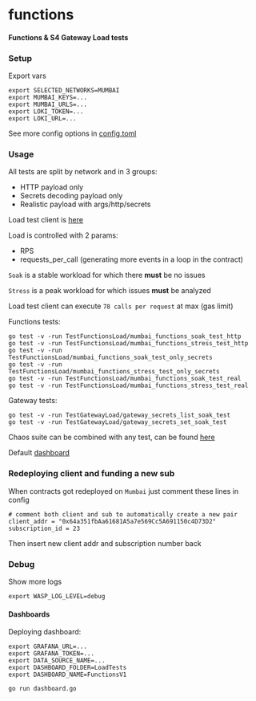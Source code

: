 # functions

#### Functions & S4 Gateway Load tests

### Setup

Export vars

```
export SELECTED_NETWORKS=MUMBAI
export MUMBAI_KEYS=...
export MUMBAI_URLS=...
export LOKI_TOKEN=...
export LOKI_URL=...
```

See more config options in [config.toml](functions/config.toml)

### Usage

All tests are split by network and in 3 groups:

* HTTP payload only
* Secrets decoding payload only
* Realistic payload with args/http/secrets

Load test client is [here](../../contracts/src/v0.8/functions/tests/v1\_X/testhelpers/FunctionsLoadTestClient.sol)

Load is controlled with 2 params:

* RPS
* requests\_per\_call (generating more events in a loop in the contract)

`Soak` is a stable workload for which there **must** be no issues

`Stress` is a peak workload for which issues **must** be analyzed

Load test client can execute `78 calls per request` at max (gas limit)

Functions tests:

```
go test -v -run TestFunctionsLoad/mumbai_functions_soak_test_http
go test -v -run TestFunctionsLoad/mumbai_functions_stress_test_http
go test -v -run TestFunctionsLoad/mumbai_functions_soak_test_only_secrets
go test -v -run TestFunctionsLoad/mumbai_functions_stress_test_only_secrets
go test -v -run TestFunctionsLoad/mumbai_functions_soak_test_real
go test -v -run TestFunctionsLoad/mumbai_functions_stress_test_real
```

Gateway tests:

```
go test -v -run TestGatewayLoad/gateway_secrets_list_soak_test
go test -v -run TestGatewayLoad/gateway_secrets_set_soak_test
```

Chaos suite can be combined with any test, can be found [here](../chaos/functions/full.yaml)

Default [dashboard](https://chainlinklabs.grafana.net/d/FunctionsV1/functionsv1?orgId=1\&from=now-5m\&to=now\&var-go\_test\_name=All\&var-gen\_name=All\&var-branch=All\&var-commit=All\&var-call\_group=All\&refresh=5s)

### Redeploying client and funding a new sub

When contracts got redeployed on `Mumbai` just comment these lines in config

```
# comment both client and sub to automatically create a new pair
client_addr = "0x64a351fbAa61681A5a7e569Cc5A691150c4D73D2"
subscription_id = 23
```

Then insert new client addr and subscription number back

### Debug

Show more logs

```
export WASP_LOG_LEVEL=debug
```

#### Dashboards

Deploying dashboard:

```
export GRAFANA_URL=...
export GRAFANA_TOKEN=...
export DATA_SOURCE_NAME=...
export DASHBOARD_FOLDER=LoadTests
export DASHBOARD_NAME=FunctionsV1

go run dashboard.go
```

